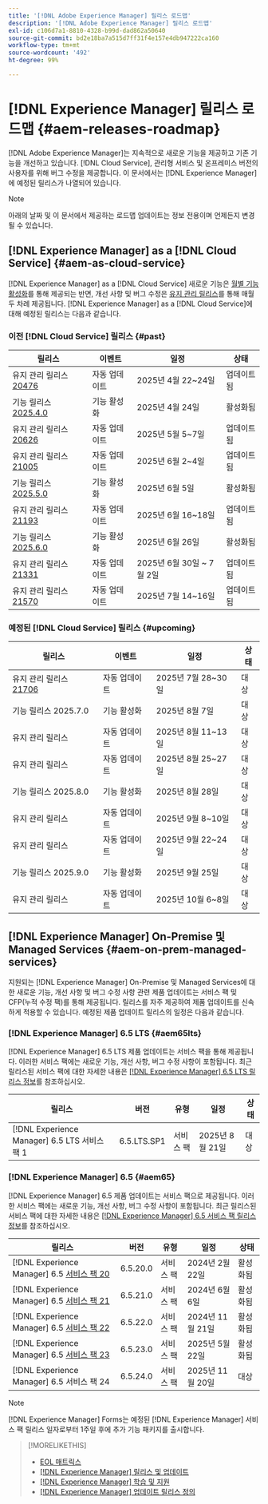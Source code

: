 ```yaml
---
title: '[!DNL Adobe Experience Manager] 릴리스 로드맵'
description: '[!DNL Adobe Experience Manager] 릴리스 로드맵'
exl-id: c106d7a1-8810-4328-b99d-dad862a50640
source-git-commit: bd2e18ba7a515d7ff31f4e157e4db947222ca160
workflow-type: tm+mt
source-wordcount: '492'
ht-degree: 99%

---
```



# [!DNL Experience Manager] 릴리스 로드맵 {#aem-releases-roadmap}

[!DNL Adobe Experience Manager]는 지속적으로 새로운 기능을 제공하고 기존 기능을 개선하고 있습니다. [!DNL Cloud Service], 관리형 서비스 및 온프레미스 버전의 사용자를 위해 버그 수정을 제공합니다. 이 문서에서는 [!DNL Experience Manager]에 예정된 릴리스가 나열되어 있습니다.

>[!NOTE]
>
>아래의 날짜 및 이 문서에서 제공하는 로드맵 업데이트는 정보 전용이며 언제든지 변경될 수 있습니다.

## [!DNL Experience Manager] as a [!DNL Cloud Service] {#aem-as-cloud-service}

[!DNL Experience Manager] as a [!DNL Cloud Service] 새로운 기능은 [월별 기능 활성화](https://experienceleague.adobe.com/ko/docs/experience-manager-cloud-service/content/release-notes/release-notes/release-notes-current)를 통해 제공되는 반면, 개선 사항 및 버그 수정은 [유지 관리 릴리스](https://experienceleague.adobe.com/ko/docs/experience-manager-cloud-service/content/release-notes/maintenance/latest)를 통해 매월 두 차례 제공됩니다.
[!DNL Experience Manager] as a [!DNL Cloud Service]에 대해 예정된 릴리스는 다음과 같습니다.

### 이전 [!DNL Cloud Service] 릴리스 {#past}

| 릴리스 | 이벤트 | 일정 | 상태 |
|---|---|---|---|
| 유지 관리 릴리스 [20476](https://experienceleague.adobe.com/ko/docs/experience-manager-cloud-service/content/release-notes/maintenance/2025/2025-4-0#20476) | 자동 업데이트 | 2025년 4월 22~24일 | 업데이트됨 |
| 기능 릴리스 [2025.4.0](https://experienceleague.adobe.com/ko/docs/experience-manager-cloud-service/content/release-notes/release-notes/2025/release-notes-2025-4-0) | 기능 활성화 | 2025년 4월 24일 | 활성화됨 |
| 유지 관리 릴리스 [20626](https://experienceleague.adobe.com/ko/docs/experience-manager-cloud-service/content/release-notes/maintenance/2025/2025-5-0#20626) | 자동 업데이트 | 2025년 5월 5~7일 | 업데이트됨 |
| 유지 관리 릴리스 [21005](https://experienceleague.adobe.com/ko/docs/experience-manager-cloud-service/content/release-notes/maintenance/2025/2025-5-0#21005) | 자동 업데이트 | 2025년 6월 2~4일 | 업데이트됨 |
| 기능 릴리스 [2025.5.0](https://experienceleague.adobe.com/ko/docs/experience-manager-cloud-service/content/release-notes/release-notes/2025/release-notes-2025-5-0) | 기능 활성화 | 2025년 6월 5일 | 활성화됨 |
| 유지 관리 릴리스 [21193](https://experienceleague.adobe.com/ko/docs/experience-manager-cloud-service/content/release-notes/maintenance/2025/2025-6-0) | 자동 업데이트 | 2025년 6월 16~18일 | 업데이트됨 |
| 기능 릴리스 [2025.6.0](https://experienceleague.adobe.com/ko/docs/experience-manager-cloud-service/content/release-notes/release-notes/release-notes-current) | 기능 활성화 | 2025년 6월 26일 | 활성화됨 |
| 유지 관리 릴리스 [21331](https://experienceleague.adobe.com/ko/docs/experience-manager-cloud-service/content/release-notes/maintenance/2025/2025-7-0#21331) | 자동 업데이트 | 2025년 6월 30일 ~ 7월 2일 | 업데이트됨 |
| 유지 관리 릴리스 [21570](https://experienceleague.adobe.com/ko/docs/experience-manager-cloud-service/content/release-notes/maintenance/2025/2025-7-0#21570) | 자동 업데이트 | 2025년 7월 14~16일 | 업데이트됨 |

### 예정된 [!DNL Cloud Service] 릴리스 {#upcoming}

| 릴리스 | 이벤트 | 일정 | 상태 |
|---|---|---|---|
| 유지 관리 릴리스 [21706](https://experienceleague.adobe.com/ko/docs/experience-manager-cloud-service/content/release-notes/maintenance/latest) | 자동 업데이트 | 2025년 7월 28~30일 | 대상 |
| 기능 릴리스 2025.7.0 | 기능 활성화 | 2025년 8월 7일 | 대상 |
| 유지 관리 릴리스 | 자동 업데이트 | 2025년 8월 11~13일 | 대상 |
| 유지 관리 릴리스 | 자동 업데이트 | 2025년 8월 25~27일 | 대상 |
| 기능 릴리스 2025.8.0 | 기능 활성화 | 2025년 8월 28일 | 대상 |
| 유지 관리 릴리스 | 자동 업데이트 | 2025년 9월 8~10일 | 대상 |
| 유지 관리 릴리스 | 자동 업데이트 | 2025년 9월 22~24일 | 대상 |
| 기능 릴리스 2025.9.0 | 기능 활성화 | 2025년 9월 25일 | 대상 |
| 유지 관리 릴리스 | 자동 업데이트 | 2025년 10월 6~8일 | 대상 |

## [!DNL Experience Manager] On-Premise 및 Managed Services {#aem-on-prem-managed-services}

지원되는 [!DNL Experience Manager] On-Premise 및 Managed Services에 대한 새로운 기능, 개선 사항 및 버그 수정 사항 관련 제품 업데이트는 서비스 팩 및 CFP(누적 수정 팩)를 통해 제공됩니다. 릴리스를 자주 제공하여 제품 업데이트를 신속하게 적용할 수 있습니다. 예정된 제품 업데이트 릴리스의 일정은 다음과 같습니다.

### [!DNL Experience Manager] 6.5 LTS {#aem65lts}

[!DNL Experience Manager] 6.5 LTS 제품 업데이트는 서비스 팩을 통해 제공됩니다. 이러한 서비스 팩에는 새로운 기능, 개선 사항, 버그 수정 사항이 포함됩니다. 최근 릴리스된 서비스 팩에 대한 자세한 내용은 [[!DNL Experience Manager] 6.5 LTS 릴리스 정보](https://experienceleague.adobe.com/ko/docs/experience-manager-65-lts/content/release-notes/release-notes)를 참조하십시오.

| 릴리스 | 버전 | 유형 | 일정 | 상태 |
|---|---|---|---|---|
| [!DNL Experience Manager] 6.5 LTS 서비스 팩 1 | 6.5.LTS.SP1 | 서비스 팩 | 2025년 8월 21일 | 대상 |

### [!DNL Experience Manager] 6.5 {#aem65}

[!DNL Experience Manager] 6.5 제품 업데이트는 서비스 팩으로 제공됩니다. 이러한 서비스 팩에는 새로운 기능, 개선 사항, 버그 수정 사항이 포함됩니다. 최근 릴리스된 서비스 팩에 대한 자세한 내용은 [[!DNL Experience Manager] 6.5 서비스 팩 릴리스 정보](https://experienceleague.adobe.com/ko/docs/experience-manager-65/content/release-notes/release-notes)를 참조하십시오.

| 릴리스 | 버전 | 유형 | 일정 | 상태 |
|---|---|---|---|---|
| [!DNL Experience Manager] 6.5 [서비스 팩 20](https://experienceleague.adobe.com/ko/docs/experience-manager-65/content/release-notes/service-pack/6-5-20) | 6.5.20.0 | 서비스 팩 | 2024년 2월 22일 | 활성화됨 |
| [!DNL Experience Manager] 6.5 [서비스 팩 21](https://experienceleague.adobe.com/ko/docs/experience-manager-65/content/release-notes/service-pack/6-5-21) | 6.5.21.0 | 서비스 팩 | 2024년 6월 6일 | 활성화됨 |
| [!DNL Experience Manager] 6.5 [서비스 팩 22](https://experienceleague.adobe.com/ko/docs/experience-manager-65/content/release-notes/service-pack/6-5-22) | 6.5.22.0 | 서비스 팩 | 2024년 11월 21일 | 활성화됨 |
| [!DNL Experience Manager] 6.5 [서비스 팩 23](https://experienceleague.adobe.com/ko/docs/experience-manager-65/content/release-notes/release-notes) | 6.5.23.0 | 서비스 팩 | 2025년 5월 22일 | 활성화됨 |
| [!DNL Experience Manager] 6.5 서비스 팩 24 | 6.5.24.0 | 서비스 팩 | 2025년 11월 20일 | 대상 |

>[!NOTE]
>
>[!DNL Experience Manager] Forms는 예정된 [!DNL Experience Manager] 서비스 팩 릴리스 일자로부터 1주일 후에 추가 기능 패키지를 출시합니다.

>[!MORELIKETHIS]
>
>* [EOL 매트릭스](https://helpx.adobe.com/kr/support/programs/eol-matrix.html)
>* [[!DNL Experience Manager] 릴리스 및 업데이트](https://experienceleague.adobe.com/ko/docs/experience-manager-release-information/aem-release-updates/aem-releases-updates)
>* [[!DNL Experience Manager] 학습 및 지원](https://experienceleague.adobe.com/ko/docs/experience-manager-cloud-service)
>* [[!DNL Experience Manager] 업데이트 릴리스 정의](/help/using/update-release-vehicle-definitions.md)
